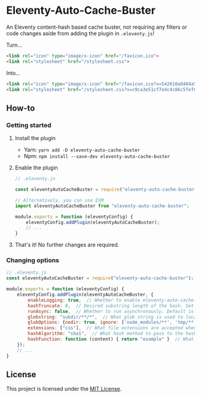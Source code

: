 # Eleventy-Auto-Cache-Buster
An Eleventy content-hash based cache buster, not requiring any filters or code changes aside from adding the plugin in `.eleventy.js`!

Turn...
```html
<link rel="icon" type="image/x-icon" href="/favicon.ico">
<link rel="stylesheet" href="/stylesheet.css">
```
Into...
```html
<link rel="icon" type="image/x-icon" href="/favicon.ico?v=542610a0404a5b8a2f5459c0fc5b9691">
<link rel="stylesheet" href="/stylesheet.css?v=c9ca3e51cf7edc4c86c5fef68361957c">
```

## How-to
### Getting started
1. Install the plugin
    - Yarn: `yarn add -D eleventy-auto-cache-buster`
    - Npm: `npm install --save-dev eleventy-auto-cache-buster`
2. Enable the plugin
    ```js
    // .eleventy.js
    
    const eleventyAutoCacheBuster = require("eleventy-auto-cache-buster");
    
    // Alternatively, you can use ESM
    import eleventyAutoCacheBuster from "eleventy-auto-cache-buster";

    module.exports = function (eleventyConfig) {
        eleventyConfig.addPlugin(eleventyAutoCacheBuster);
        // ...
    }
    ```
    
3. That's it! No further changes are required.

### Changing options
```js
// .eleventy.js
const eleventyAutoCacheBuster = require("eleventy-auto-cache-buster");

module.exports = function (eleventyConfig) {
    eleventyConfig.addPlugin(eleventyAutoCacheBuster, {
        enableLogging: true,  // Whether to enable eleventy-auto-cache-buster logging.
        hashTruncate: 0,  // Desired substring length of the hash. Set to 0 or lower to disable truncating
        runAsync: false,  // Whether to run asynchronously. Default is true
        globstring: "subdir/**/*",  // What glob string is used to locate assets.
        globOptions: {nodir: true, ignore: ['node_modules/**', 'tmp/**']} // exclude multiple files or directories. (NOTE: `nodir` will remain be true).  Reference: https://github.com/isaacs/node-glob#readme
        extensions: ["css"],  // What file extensions are accepted when locating assets.
        hashAlgorithm: "sha1",  // What hash method to pass to the hash function. See Node.js' crypto.createHash documentation.
        hashFunction: function (content) { return "example" }  // What function to run to calculate hashes. Overrides hashAlgorithm.
    });
    // ...
}
```


## License
This project is licensed under the [MIT License](LICENSE).
